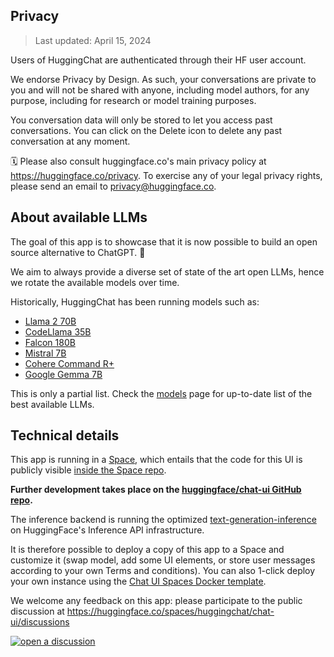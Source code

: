 ## Privacy

> Last updated: April 15, 2024

Users of HuggingChat are authenticated through their HF user account.

We endorse Privacy by Design. As such, your conversations are private to you and will not be shared with anyone, including model authors, for any purpose, including for research or model training purposes.

You conversation data will only be stored to let you access past conversations. You can click on the Delete icon to delete any past conversation at any moment.

🗓 Please also consult huggingface.co's main privacy policy at <https://huggingface.co/privacy>. To exercise any of your legal privacy rights, please send an email to <privacy@huggingface.co>.

## About available LLMs

The goal of this app is to showcase that it is now possible to build an open source alternative to ChatGPT. 💪

We aim to always provide a diverse set of state of the art open LLMs, hence we rotate the available models over time.

Historically, HuggingChat has been running models such as:

- [Llama 2 70B](https://huggingface.co/meta-llama/Llama-2-70b-chat-hf)
- [CodeLlama 35B](https://about.fb.com/news/2023/08/code-llama-ai-for-coding/)
- [Falcon 180B](https://www.tii.ae/news/technology-innovation-institute-introduces-worlds-most-powerful-open-llm-falcon-180b)
- [Mistral 7B](https://mistral.ai/news/announcing-mistral-7b/)
- [Cohere Command R+](https://huggingface.co/chat/models/CohereForAI/c4ai-command-r-plus)
- [Google Gemma 7B](https://huggingface.co/chat/models/google/gemma-1.1-7b-it)

This is only a partial list. Check the [models](https://huggingface.co/chat/models/) page for up-to-date list of the best available LLMs.

## Technical details

This app is running in a [Space](https://huggingface.co/docs/hub/spaces-overview), which entails that the code for this UI is publicly visible [inside the Space repo](https://huggingface.co/spaces/huggingchat/chat-ui/tree/main).

**Further development takes place on the [huggingface/chat-ui GitHub repo](https://github.com/huggingface/chat-ui).**

The inference backend is running the optimized [text-generation-inference](https://github.com/huggingface/text-generation-inference) on HuggingFace's Inference API infrastructure.

It is therefore possible to deploy a copy of this app to a Space and customize it (swap model, add some UI elements, or store user messages according to your own Terms and conditions). You can also 1-click deploy your own instance using the [Chat UI Spaces Docker template](https://huggingface.co/new-space?template=huggingchat/chat-ui-template).

We welcome any feedback on this app: please participate to the public discussion at <https://huggingface.co/spaces/huggingchat/chat-ui/discussions>

<a target="_blank" href="https://huggingface.co/spaces/huggingchat/chat-ui/discussions"><img src="https://huggingface.co/datasets/huggingface/badges/raw/main/open-a-discussion-xl.svg" title="open a discussion"></a>
